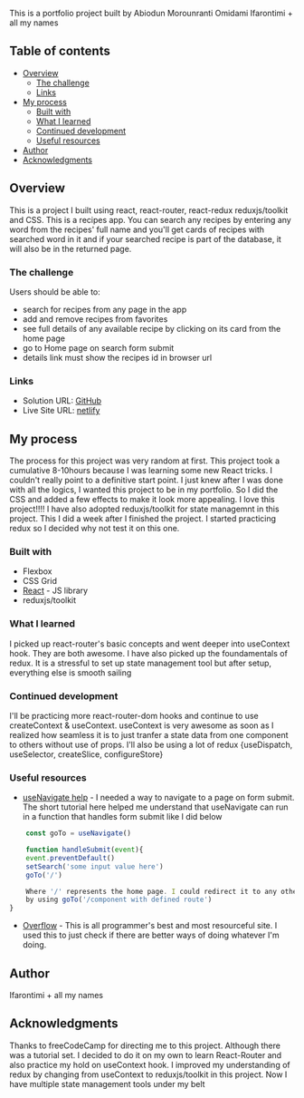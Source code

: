 This is a portfolio project built by Abiodun Morounranti Omidami Ifarontimi + all my names

## Table of contents
- [Overview](#overview)
  - [The challenge](#the-challenge)
  - [Links](#links)
- [My process](#my-process)
  - [Built with](#built-with)
  - [What I learned](#what-i-learned)
  - [Continued development](#continued-development)
  - [Useful resources](#useful-resources)
- [Author](#author)
- [Acknowledgments](#acknowledgments)

## Overview
This is a project I built using react, react-router, react-redux reduxjs/toolkit and CSS. This is a recipes app. 
You can search any recipes by entering any word from the recipes' full name and you'll get cards of recipes with searched word in it and if your searched recipe is part of the
database, it will also be in the returned page.

### The challenge

Users should be able to:

- search for recipes from any page in the app
- add and remove recipes from favorites
- see full details of any available recipe by clicking on its card from the home page
- go to Home page on search form submit
- details link must show the recipes id in browser url

### Links

- Solution URL: [GitHub](https://github.com/ifaronti/Recipes-Api)
- Live Site URL: [netlify](https://ifasrecipesapp.netlify.app/)

## My process
The process for this project was very random at first. This project took a cumulative 8-10hours because I was learning some new React tricks. I couldn't really point to a 
definitive start point. I just knew after I was done with all the logics, I wanted this project to be in my portfolio. So I did the CSS and added a few effects to make it look
more appealing. I love this project!!!! I have also adopted reduxjs/toolkit for state managemnt in this project. This I did a week after I finished the project. 
I started practicing redux so I decided why not test it on this one.

### Built with
- Flexbox
- CSS Grid
- [React](https://reactjs.org/) - JS library
- reduxjs/toolkit

### What I learned
I picked up react-router's basic concepts and went deeper into useContext hook. They are both awesome.
I have also picked up the foundamentals of redux. It is a stressful to set up state management tool 
but after setup, everything else is smooth sailing


### Continued development
I'll be practicing more react-router-dom hooks and continue to use createContext & useContext. useContext is very awesome as soon as I realized how seamless it is to just
tranfer a state data from one component to others without use of props. I'll also be using a lot of redux {useDispatch, useSelector, createSlice, configureStore}


### Useful resources

- [useNavigate help](https://bobbyhadz.com/blog/react-redirect-after-form-submit) - I needed a way to navigate to a page on form submit. The short tutorial here helped me
understand that useNavigate can run in a function that handles form submit like I did below

```js
    const goTo = useNavigate()

    function handleSubmit(event){
    event.preventDefault()
    setSearch('some input value here')
    goTo('/') 

    Where '/' represents the home page. I could redirect it to any other page
    by using goTo('/component with defined route')
}
```

- [Overflow](stackoverflow.com) - This is all programmer's best and most resourceful site.
I used this to just check if there are better ways of doing whatever I'm doing.

## Author

 Ifarontimi + all my names

## Acknowledgments
Thanks to freeCodeCamp for directing me to this project. Although there was a tutorial set. I decided to do it on my own to learn React-Router and also practice my hold on 
useContext hook. I improved my understanding of redux by changing from useContext to reduxjs/toolkit in this project. Now I have multiple state management tools under my belt
